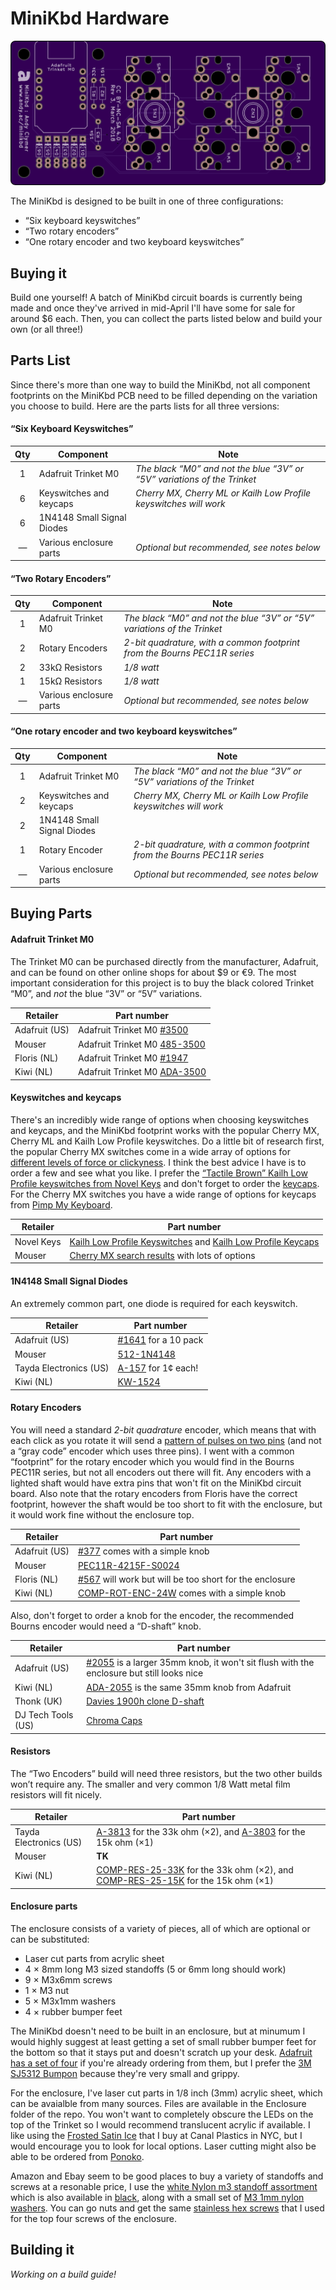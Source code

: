 # MiniKbd Hardware

![minikbd-oshpark-front](/images/minikbd-oshpark-front.png)

The MiniKbd is designed to be built in one of three configurations:

- “Six keyboard keyswitches”
- “Two rotary encoders”
- “One rotary encoder and two keyboard keyswitches”

## Buying it
Build one yourself! A batch of MiniKbd circuit boards is currently being made and once they've arrived in mid-April I'll have some for sale for around $6 each. Then, you can collect the parts listed below and build your own (or all three!)


## Parts List
Since there's more than one way to build the MiniKbd, not all component footprints on the MiniKbd PCB need to be filled depending on the variation you choose to build. Here are the parts lists for all three versions:

#### “Six Keyboard Keyswitches”
Qty | Component | Note
:---:|---|---
1 | Adafruit Trinket M0 | *The black “M0” and not the blue “3V” or “5V” variations of the Trinket*
6 | Keyswitches and keycaps | *Cherry MX, Cherry ML or Kailh Low Profile keyswitches will work*
6 | 1N4148 Small Signal Diodes | 
— | Various enclosure parts | *Optional but recommended, see notes below*


#### “Two Rotary Encoders”
Qty | Component | Note
:---:|---|---
1 | Adafruit Trinket M0 | *The black “M0” and not the blue “3V” or “5V” variations of the Trinket*
2 | Rotary Encoders | *2-bit quadrature, with a common footprint from the Bourns PEC11R series*
2 | 33kΩ Resistors | *1/8 watt*
1 | 15kΩ Resistors | *1/8 watt*
— | Various enclosure parts | *Optional but recommended, see notes below*

#### “One rotary encoder and two keyboard keyswitches”
Qty | Component | Note
:---:|---|---
1 | Adafruit Trinket M0 | *The black “M0” and not the blue “3V” or “5V” variations of the Trinket*
2 | Keyswitches and keycaps | *Cherry MX, Cherry ML or Kailh Low Profile keyswitches will work*
2 | 1N4148 Small Signal Diodes | 
1 | Rotary Encoder | *2-bit quadrature, with a common footprint from the Bourns PEC11R series*
— | Various enclosure parts | *Optional but recommended, see notes below*


## Buying Parts

#### Adafruit Trinket M0
The Trinket M0 can be purchased directly from the manufacturer, Adafruit, and can be found on other online shops for about $9 or €9. The most important consideration for this project is to buy the black colored Trinket “M0”, and *not* the blue “3V” or “5V” variations.

Retailer | Part number
---|---
Adafruit (US) | Adafruit Trinket M0 [#3500](https://www.adafruit.com/product/3500)
Mouser | Adafruit Trinket M0 [485-3500](https://www.mouser.com/ProductDetail/Adafruit/3500?qs=sGAEpiMZZMtw0nEwywcFgJjuZv55GFNm1yaWT2BHqYrZFoNRRhzyXg%3d%3d)
Floris (NL) | Adafruit Trinket M0 [#1947](https://www.floris.cc/shop/en/home/1947-adafruit-trinket-m0-for-use-with-circuitpython-arduino-ide.html)
Kiwi (NL) | Adafruit Trinket M0 [ADA-3500](https://www.kiwi-electronics.nl/arduino-trinket-m0?search=adafruit%20trinket%20m0)


#### Keyswitches and keycaps
There's an incredibly wide range of options when choosing keyswitches and keycaps, and the MiniKbd footprint works with the popular Cherry MX, Cherry ML and Kailh Low Profile keyswitches. Do a little bit of research first, the popular Cherry MX switches come in a wide array of options for [different levels of force or clickyness](http://www.keyboardco.com/blog/index.php/2012/12/an-introduction-to-cherry-mx-mechanical-switches/). I think the best advice I have is to order a few and see what you like. I prefer the [“Tactile Brown” Kailh Low Profile keyswitches from Novel Keys](https://novelkeys.xyz/products/kailh-low-profile-switches) and don't forget to order the [keycaps](https://novelkeys.xyz/collections/keycaps/products/kailh-low-profile-keycaps-blank). For the Cherry MX switches you have a wide range of options for keycaps from [Pimp My Keyboard](https://pimpmykeyboard.com/sale-items/blank-key-packs/).

Retailer | Part number
---|---
Novel Keys | [Kailh Low Profile Keyswitches](https://novelkeys.xyz/products/kailh-low-profile-switches) and [Kailh Low Profile Keycaps](https://novelkeys.xyz/collections/keycaps/products/kailh-low-profile-keycaps-blank)
Mouser | [Cherry MX search results](https://www.mouser.com/Electromechanical/Switches/_/N-5g2h?Keyword=cherry+mx&FS=True) with lots of options

#### 1N4148 Small Signal Diodes
An extremely common part, one diode is required for each keyswitch.

Retailer | Part number
---|---
Adafruit (US) | [#1641](https://www.adafruit.com/product/1641) for a 10 pack
Mouser | [512-1N4148](https://www.mouser.com/ProductDetail/ON-Semiconductor-Fairchild/1N4148?qs=sGAEpiMZZMudZehw8RjeZWbu6z6oTQTL)
Tayda Electronics (US) | [A-157](https://www.taydaelectronics.com/1n4148-switching-signal-diode.html) for 1¢ each!
Kiwi (NL) | [KW-1524](https://www.kiwi-electronics.nl/1n4148-diode-10-stuks)

#### Rotary Encoders
You will need a standard *2-bit quadrature* encoder, which means that with each click as you rotate it will send a [pattern of pulses on two pins](https://en.wikipedia.org/wiki/Rotary_encoder) (and not a “gray code” encoder which uses three pins). I went with a common “footprint” for the rotary encoder which you would find in the Bourns PEC11R series, but not all encoders out there will fit. Any encoders with a lighted shaft would have extra pins that won't fit on the MiniKbd circuit board. Also note that the rotary encoders from Floris have the correct footprint, however the shaft would be too short to fit with the enclosure, but it would work fine without the enclosure top. 

Retailer | Part number
---|---
Adafruit (US) | [#377](https://www.adafruit.com/product/377) comes with a simple knob
Mouser |  [PEC11R-4215F-S0024](https://www.mouser.com/ProductDetail/Bourns/PEC11R-4215F-S0024?qs=%2fha2pyFadujrq0cYyqrjqfzj8RH30yAAqLHU36uW%252bvgkXoG9QeJ4ZAKtmAuzI2d5)
Floris (NL) | [#567](https://www.floris.cc/shop/en/knobs-buttons-joysticks/567-rotary-encoder-.html?search_query=encoder&results=12) will work but will be too short for the enclosure
Kiwi (NL) | [COMP-ROT-ENC-24W](https://www.kiwi-electronics.nl/Roterende-pulsgever-rotary-encoder-met-drukknop-24-puls?search=encoder) comes with a simple knob

Also, don't forget to order a knob for the encoder, the recommended Bourns encoder would need a “D-shaft” knob.

Retailer | Part number
---|---
Adafruit (US) | [#2055](https://www.adafruit.com/product/2055) is a larger 35mm knob, it won't sit flush with the enclosure but still looks nice
Kiwi (NL) | [ADA-2055](https://www.kiwi-electronics.nl/scrubber-knop-voor-roterende-pulsgever-35mm) is the same 35mm knob from Adafruit
Thonk (UK) | [Davies 1900h clone D-shaft](https://www.thonk.co.uk/shop/1900h-d/)
DJ Tech Tools (US) | [Chroma Caps](https://store.djtechtools.com/products/chroma-caps-knobs-and-faders)


#### Resistors
The “Two Encoders” build will need three resistors, but the two other builds won’t require any. The smaller and very common 1/8 Watt metal film resistors will fit nicely.

Retailer | Part number
---|---
Tayda Electronics (US) | [A-3813](https://www.taydaelectronics.com/resistors/1-8w-metal-film-resistors/r-33k-ohm-1-8w-1-metal-film-resistor.html) for the 33k ohm (×2), and [A-3803](https://www.taydaelectronics.com/resistors/1-8w-metal-film-resistors/r-15k-ohm-1-8w-1-metal-film-resistor.html) for the 15k ohm (×1)
Mouser | **TK**
Kiwi (NL) | [COMP-RES-25-33K](https://www.kiwi-electronics.nl/Weerstand-33K-ohm-1-4-watt-5-procent-10-stuks) for the 33k ohm (×2), and [COMP-RES-25-15K](https://www.kiwi-electronics.nl/Weerstand-15K-ohm-1-4-watt-5-procent-10-stuks) for the 15k ohm (×1)


#### Enclosure parts

The enclosure consists of a variety of pieces, all of which are optional or can be substituted:
- Laser cut parts from acrylic sheet
- 4 × 8mm long M3 sized standoffs (5 or 6mm long should work)
- 9 × M3x6mm screws
- 1 × M3 nut
- 5 × M3x1mm washers
- 4 × rubber bumper feet

The MiniKbd doesn't need to be built in an enclosure, but at minumum I would highly suggest at least getting a set of small rubber bumper feet for the bottom so that it stays put and doesn't scratch up your desk. [Adafruit has a set of four](https://www.adafruit.com/product/550) if you're already ordering from them, but I prefer the [3M SJ5312 Bumpon](https://www.amazon.com/gp/product/B000NG60SW/ref=oh_aui_detailpage_o00_s00?ie=UTF8&psc=1) because they're very small and grippy.

For the enclosure, I've laser cut parts in 1/8 inch (3mm) acrylic sheet, which can be avaialble from many sources. Files are available in the Enclosure folder of the repo. You won't want to completely obscure the LEDs on the top of the Trinket so I would recommend translucent acrylic if available. I like using the [Frosted Satin Ice](https://www.canalplastic.com/collections/plexi-sheets/products/0d010-df-frosted-satin-ice-acrylic-sheet?variant=32918342606) that I buy at Canal Plastics in NYC, but I would encourage you to look for local options. Laser cutting might also be able to be ordered from [Ponoko](https://www.ponoko.com/).

Amazon and Ebay seem to be good places to buy a variety of standoffs and screws at a resonable price, I use the [white Nylon m3 standoff assortment](https://www.amazon.com/gp/product/B01DK3905Y/ref=oh_aui_detailpage_o00_s00?ie=UTF8&psc=1) which is also available in [black](https://www.amazon.com/gp/product/B01E8JZWZ6/ref=ox_sc_sfl_title_14?ie=UTF8&psc=1&smid=A1Z1DJFHECM1GS), along with a small set of [M3 1mm nylon washers](https://www.amazon.com/gp/product/B01N45UFLG/ref=oh_aui_detailpage_o01_s00?ie=UTF8&psc=1). You can go nuts and get the same [stainless hex screws](https://www.amazon.com/gp/product/B01M3SFIAZ/ref=oh_aui_detailpage_o01_s00?ie=UTF8&psc=1) that I used for the top four screws of the enclosure.


## Building it
*Working on a build guide!*
